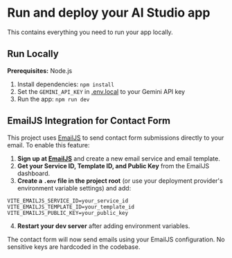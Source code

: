 # Run and deploy your AI Studio app

This contains everything you need to run your app locally.

## Run Locally

**Prerequisites:**  Node.js


1. Install dependencies:
   `npm install`
2. Set the `GEMINI_API_KEY` in [.env.local](.env.local) to your Gemini API key
3. Run the app:
   `npm run dev`

## EmailJS Integration for Contact Form

This project uses [EmailJS](https://www.emailjs.com/) to send contact form submissions directly to your email. To enable this feature:

1. **Sign up at [EmailJS](https://dashboard.emailjs.com/)** and create a new email service and email template.
2. **Get your Service ID, Template ID, and Public Key** from the EmailJS dashboard.
3. **Create a `.env` file in the project root** (or use your deployment provider's environment variable settings) and add:

```
VITE_EMAILJS_SERVICE_ID=your_service_id
VITE_EMAILJS_TEMPLATE_ID=your_template_id
VITE_EMAILJS_PUBLIC_KEY=your_public_key
```

4. **Restart your dev server** after adding environment variables.

The contact form will now send emails using your EmailJS configuration. No sensitive keys are hardcoded in the codebase.
